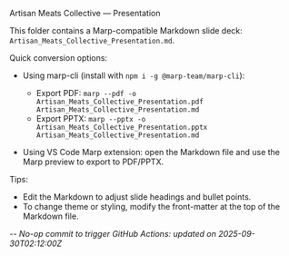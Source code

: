 Artisan Meats Collective — Presentation

This folder contains a Marp-compatible Markdown slide deck: `Artisan_Meats_Collective_Presentation.md`.

Quick conversion options:

- Using marp-cli (install with `npm i -g @marp-team/marp-cli`):
  - Export PDF: `marp --pdf -o Artisan_Meats_Collective_Presentation.pdf Artisan_Meats_Collective_Presentation.md`
  - Export PPTX: `marp --pptx -o Artisan_Meats_Collective_Presentation.pptx Artisan_Meats_Collective_Presentation.md`

- Using VS Code Marp extension: open the Markdown file and use the Marp preview to export to PDF/PPTX.

Tips:
- Edit the Markdown to adjust slide headings and bullet points.
- To change theme or styling, modify the front-matter at the top of the Markdown file.

--
_No-op commit to trigger GitHub Actions: updated on 2025-09-30T02:12:00Z_
